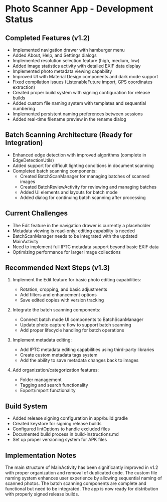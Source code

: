 # Photo Scanner App - Development Status

## Completed Features (v1.2)

- Implemented navigation drawer with hamburger menu
- Added About, Help, and Settings dialogs
- Implemented resolution selection feature (high, medium, low)
- Added image statistics activity with detailed EXIF data display
- Implemented photo metadata viewing capability
- Improved UI with Material Design components and dark mode support
- Fixed compilation issues (ListenableFuture import, GPS coordinates extraction)
- Created proper build system with signing configuration for release builds
- Added custom file naming system with templates and sequential numbering
- Implemented persistent naming preferences between sessions
- Added real-time filename preview in the rename dialog

## Batch Scanning Architecture (Ready for Integration)

- Enhanced edge detection with improved algorithms (complete in EdgeDetectionUtils)
- Added support for difficult lighting conditions in document scanning
- Completed batch scanning components:
  - Created BatchScanManager for managing batches of scanned images
  - Created BatchReviewActivity for reviewing and managing batches
  - Added UI elements and layouts for batch mode
  - Added dialog for continuing batch scanning after processing

## Current Challenges

- The Edit feature in the navigation drawer is currently a placeholder
- Metadata viewing is read-only; editing capability is needed
- BatchScanManager needs to be integrated with the updated MainActivity
- Need to implement full IPTC metadata support beyond basic EXIF data
- Optimizing performance for larger image collections

## Recommended Next Steps (v1.3)

1. Implement the Edit feature for basic photo editing capabilities:
   - Rotation, cropping, and basic adjustments
   - Add filters and enhancement options
   - Save edited copies with version tracking

2. Integrate the batch scanning components:
   - Connect batch mode UI components to BatchScanManager
   - Update photo capture flow to support batch scanning
   - Add proper lifecycle handling for batch operations

3. Implement metadata editing:
   - Add IPTC metadata editing capabilities using third-party libraries
   - Create custom metadata tags system
   - Add the ability to save metadata changes back to images

4. Add organization/categorization features:
   - Folder management
   - Tagging and search functionality
   - Export/import functionality

## Build System

- Added release signing configuration in app/build.gradle
- Created keystore for signing release builds
- Configured lintOptions to handle excluded files
- Documented build process in build-instructions.md
- Set up proper versioning system for APK files

## Implementation Notes

The main structure of MainActivity has been significantly improved in v1.2 with proper organization and removal of duplicated code. The custom file naming system enhances user experience by allowing sequential naming of scanned photos. The batch scanning components are complete and functional but need to be integrated. The app is now ready for distribution with properly signed release builds.


